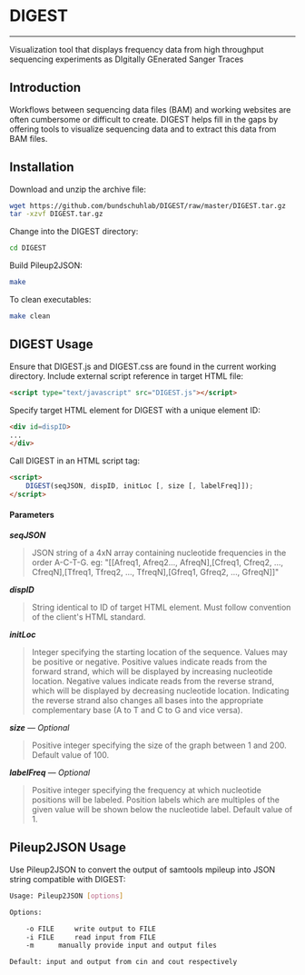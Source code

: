 # DIGEST
___
Visualization tool that displays frequency data from high throughput sequencing experiments as DIgitally GEnerated Sanger Traces

## Introduction

Workflows between sequencing data files (BAM) and working websites are often cumbersome or
difficult to create. DIGEST helps fill in the gaps by offering tools to visualize sequencing data and
to extract this data from BAM files.

## Installation
Download and unzip the archive file:
```bash
wget https://github.com/bundschuhlab/DIGEST/raw/master/DIGEST.tar.gz
tar -xzvf DIGEST.tar.gz
```
Change into the DIGEST directory:
```bash
cd DIGEST
```
Build Pileup2JSON:
```bash
make
```
To clean executables:
```bash
make clean
```
## DIGEST Usage

Ensure that DIGEST.js and DIGEST.css are found in the current working directory. 
Include external script reference in target HTML file:
```html
<script type="text/javascript" src="DIGEST.js"></script>
```
Specify target HTML element for DIGEST with a unique element ID:
```html
<div id=dispID>
...
</div>
```
Call DIGEST in an HTML script tag:
```html
<script>
	DIGEST(seqJSON, dispID, initLoc [, size [, labelFreq]]);
</script>
```
#### Parameters
_**seqJSON**_
>JSON string of a 4xN array containing nucleotide frequencies in the order A-C-T-G. eg:
>"[[Afreq1, Afreq2..., AfreqN],[Cfreq1, Cfreq2, ..., CfreqN],[Tfreq1, Tfreq2, ...,
TfreqN],[Gfreq1, Gfreq2, ..., GfreqN]]"
>
_**dispID**_
>String identical to ID of target HTML element. Must follow convention of the client's HTML
>standard.
>
_**initLoc**_
>Integer specifying the starting location of the sequence. Values may be positive or negative.
>Positive values indicate reads from the forward strand, which will be displayed by increasing
>nucleotide location. Negative values indicate reads from the reverse strand, which will be
>displayed by decreasing nucleotide location. Indicating the reverse strand also changes all
>bases into the appropriate complementary base (A to T and C to G and vice versa).
>
_**size**_ — *Optional*
>Positive integer specifying the size of the graph between 1 and 200. Default value of 100.
>
_**labelFreq**_ — *Optional*
>Positive integer specifying the frequency at which nucleotide positions will be labeled.
>Position labels which are multiples of the given value will be shown below the nucleotide label.
>Default value of 1.
>
## Pileup2JSON Usage
Use Pileup2JSON to convert the output of samtools mpileup into JSON string compatible with DIGEST:
```bash
Usage: Pileup2JSON [options]

Options:

	-o FILE		write output to FILE
	-i FILE		read input from FILE
	-m		manually provide input and output files

Default: input and output from cin and cout respectively
```
